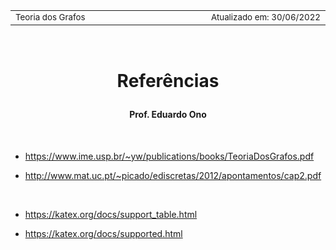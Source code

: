 <table>
<tr>
<td align="left" width="8000">
  <small>Teoria dos Grafos</small>
</td>
<td align="right">
  <small>Atualizado&nbsp;em:&nbsp;30/06/2022</small>
</td>
</tr>
</table>

<br>

<h1 align="center">

Referências

</h1>

<h4 align="center">
Prof. Eduardo Ono
</h4>

<br>

* https://www.ime.usp.br/~yw/publications/books/TeoriaDosGrafos.pdf

* http://www.mat.uc.pt/~picado/ediscretas/2012/apontamentos/cap2.pdf

<br>

* https://katex.org/docs/support_table.html

* https://katex.org/docs/supported.html

<br>
